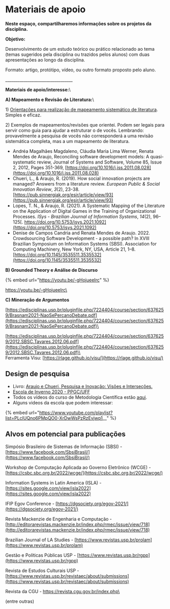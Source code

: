 # Materiais de apoio

**Neste espaço, compartilharemos informações sobre os projetos da disciplina.**

**Objetivo:**

Desenvolvimento de um estudo teórico ou prático relacionado ao tema (temas sugeridos pela disciplina ou trazidos pelos alunos) com duas apresentações ao longo da disciplina.&#x20;

Formato: artigo, protótipo, vídeo, ou outro formato proposto pelo aluno.

\_\_\_\_\_\_\_\_\_\_\_\_\_\_\_\_\_\_\_\_\_\_\_\_\_\_\_\_\_\_\_\_\_

**Materiais de apoio/interesse:**\


**A) Mapeamento e Revisão de Literatura:**\


1\) [Orientações para realização de mapeamento sistemático de literatura](http://claudiaboeres.pbworks.com/w/file/fetch/133747116/Mapeamento%20Sistem%C3%A1tico%20-%20v1.0.pdf). Simples e eficaz.&#x20;

2\) Exemplos de mapeamentos/revisões que orientei. Podem ser legais para servir como guia para ajudar a estruturar o de vocês. Lembrando: provavelmente a pesquisa de vocês não corresponderá a uma revisão sistemática completa, mas a um mapeamento de literatura.

* Andréa Magalhães Magdaleno, Cláudia Maria Lima Werner, Renata Mendes de Araujo, Reconciling software development models: A quasi-systematic review, Journal of Systems and Software, Volume 85, Issue 2, 2012, Pages 351-369, [https://doi.org/10.1016/j.jss.2011.08.028](https://doi.org/10.1016/j.jss.2011.08.028)
* Chueri, L., & Araujo, R. (2019). How social innovation projects are managed? Answers from a literature review. _European Public & Social Innovation Review_, _3_(2), 23-38. [https://pub.sinnergiak.org/esir/article/view/93](https://pub.sinnergiak.org/esir/article/view/93)
* Lopes, T. N., & Araujo, R. (2021). A Systematic Mapping of the Literature on the Application of Digital Games in the Training of Organizational Processes. _ISys - Brazilian Journal of Information Systems_, _14_(2), 96–125[. https://doi.org/10.5753/isys.2021.1092](https://doi.org/10.5753/isys.2021.1092)
* Denise de Campos Candria and Renata Mendes de Araujo. 2022. Crowdsourcing Software Development - a possible path? In XVIII Brazilian Symposium on Information Systems (SBSI). Association for Computing Machinery, New York, NY, USA, Article 21, 1–8. [https://doi.org/10.1145/3535511.3535532](https://doi.org/10.1145/3535511.3535532)

**B) Grounded Theory e Análise de Discurso**

{% embed url="https://youtu.be/-gHojueeIrc" %}

https://youtu.be/-gHojueeIrc\


**C) Mineração de Argumentos**

[https://edisciplinas.usp.br/pluginfile.php/7224404/course/section/6376259/Brasnam2021-NaoSePercanoDebate.pdf](https://edisciplinas.usp.br/pluginfile.php/7224404/course/section/6376259/Brasnam2021-NaoSePercanoDebate.pdf)\


[https://edisciplinas.usp.br/pluginfile.php/7224404/course/section/6376259/2012.SBSC.Tavares.2012.06.pdf](https://edisciplinas.usp.br/pluginfile.php/7224404/course/section/6376259/2012.SBSC.Tavares.2012.06.pdf)\
\
Ferramenta Visu: [https://rlage.github.io/visu/](https://rlage.github.io/visu/)

## Design de pesquisa

* Livro: [Araujo e Chueri, Pesquisa e Inovação: Visões e Interseções.  ](https://edisciplinas.usp.br/pluginfile.php/7224404/course/section/6376547/Livro\_Pesquisa-e-Inova%C3%A7%C3%A3o\_Vis%C3%B5es-e-interse%C3%A7%C3%B5es.pdf)
* [Escola de Inverno 2020 - PPGC/UFF](http://ev-ppgc.ic.uff.br/2020-2/)&#x20;
* Todos os vídeos do curso de Metodologia Científica estão [aqui](https://medium.com/@adolfont2/v%C3%ADdeos-da-escola-de-inverno-do-ppgc-uff-programa-de-p%C3%B3s-gradua%C3%A7%C3%A3o-em-computa%C3%A7%C3%A3o-da-uff-cebba282e3d6).
* Alguns videos da escola que podem interessar:



{% embed url="https://www.youtube.com/playlist?list=PLclUQno6PMpQO0-XrDwWsPzRzEvjwp1__" %}

## Alvos em potencial para publicações



Simpósio Brasileiro de Sistemas de Informação (SBSI) - [https://www.facebook.com/SbsiBrasil/](https://www.facebook.com/SbsiBrasil/)

Workshop de Computação Aplicada ao Governo Eletrônico (WCGE) - [https://csbc.sbc.org.br/2022/wcge/](https://csbc.sbc.org.br/2022/wcge/)

Information Systems in Latin America (ISLA) - [https://sites.google.com/view/isla2022](https://sites.google.com/view/isla2022)

IFIP Egov Conference - [https://dgsociety.org/egov-2021/](https://dgsociety.org/egov-2021/)

Revista Mackenzie de Engenharia e Computação - [http://editorarevistas.mackenzie.br/index.php/rmec/issue/view/718](http://editorarevistas.mackenzie.br/index.php/rmec/issue/view/718)

Brazilian Journal of LA Studies - [https://www.revistas.usp.br/prolam](https://www.revistas.usp.br/prolam)

Gestão e Políticas Públicas USP - [https://www.revistas.usp.br/rgpp](https://www.revistas.usp.br/rgpp)

Revista de Estudos Culturais USP - [https://www.revistas.usp.br/revistaec/about/submissions](https://www.revistas.usp.br/revistaec/about/submissions)

Revista da CGU - https://revista.cgu.gov.br/index.php\


(entre outras)







